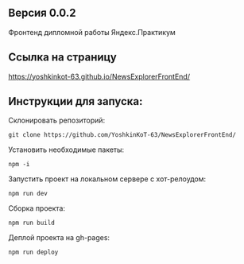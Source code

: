 ## Версия 0.0.2

Фронтенд дипломной работы Яндекс.Практикум

## Ссылка на страницу

https://yoshkinkot-63.github.io/NewsExplorerFrontEnd/

## Инструкции для запуска: 

Склонировать репозиторий:

    git clone https://github.com/YoshkinKoT-63/NewsExplorerFrontEnd/

Установить необходимые пакеты:

    npm -i

Запустить проект на локальном сервере c хот-релоудом:

    npm run dev
    
Сборка проекта:

    npm run build

Деплой проекта на gh-pages:

    npm run deploy

